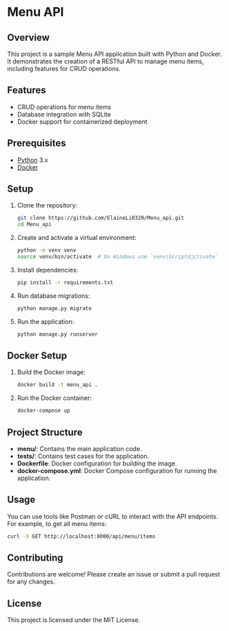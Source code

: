 
# Menu API

## Overview

This project is a sample Menu API application built with Python and Docker. It demonstrates the creation of a RESTful API to manage menu items, including features for CRUD operations.

## Features

- CRUD operations for menu items
- Database integration with SQLite
- Docker support for containerized deployment

## Prerequisites

- [Python](https://www.python.org/downloads/) 3.x
- [Docker](https://www.docker.com/get-started)

## Setup

1. Clone the repository:
   ```sh
   git clone https://github.com/ElaineLi0320/Menu_api.git
   cd Menu_api
   ```

2. Create and activate a virtual environment:
   ```sh
   python -m venv venv
   source venv/bin/activate  # On Windows use `venv\Scriptsctivate`
   ```

3. Install dependencies:
   ```sh
   pip install -r requirements.txt
   ```

4. Run database migrations:
   ```sh
   python manage.py migrate
   ```

5. Run the application:
   ```sh
   python manage.py runserver
   ```

## Docker Setup

1. Build the Docker image:
   ```sh
   docker build -t menu_api .
   ```

2. Run the Docker container:
   ```sh
   docker-compose up
   ```

## Project Structure

- **menu/**: Contains the main application code.
- **tests/**: Contains test cases for the application.
- **Dockerfile**: Docker configuration for building the image.
- **docker-compose.yml**: Docker Compose configuration for running the application.

## Usage

You can use tools like Postman or cURL to interact with the API endpoints. For example, to get all menu items:

```sh
curl -X GET http://localhost:8000/api/menu/items
```

## Contributing

Contributions are welcome! Please create an issue or submit a pull request for any changes.

## License

This project is licensed under the MIT License.
